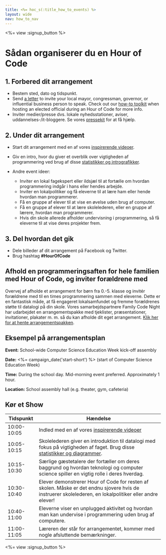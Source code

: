 ```yaml
---
title: <%= hoc_s(:title_how_to_events) %>
layout: wide
nav: how_to_nav
---
```

<%= view :signup_button %>

# Sådan organiserer du en Hour of Code

## 1. Forbered dit arrangement

- Bestem sted, dato og tidspunkt.
- Send [a letter](https://hourofcode.com/promote/resources#sample-emails) to invite your local mayor, congressman, governor, or influential business person to speak. Check out our [how-to toolkit](<%=localized_file('/files/elected-official.pdf')%>) when hosting an elected official during an Hour of Code for more info.
- Inviter medier/presse dvs. lokale nyhedsstationer, aviser, uddannelses-/it-bloggere. Se vores [pressekit](<%= resolve_url('/promote/press-kit') %>) for at få hjælp.

## 2. Under dit arrangement

- Start dit arrangement med en af vores [inspirerende videoer](<%= resolve_url('/promote/resources#videos') %>).
- Giv en intro, hvor du giver et overblik over vigtigheden af programmering ved brug af disse [statistikker og intrografikker](<%= resolve_url('/promote/stats') %>).   
      
    
- Andre event ideer: 
    - Inviter en lokal fagekspert eller ildsjæl til at fortælle om hvordan programmering indgår i hans eller hendes arbejde.
    - Inviter en lokalpolitiker og få eleverne til at lære ham eller hende hvordan man programmerer.
    - Få en gruppe af elever til at vise en øvelse uden brug af computer.
    - Få en gruppe af elever til at lære skolelederen, eller en gruppe af lærere, hvordan man programmerer.
    - Hvis din skole allerede afholder undervisning i programmering, så få eleverne til at vise deres projekter frem.

## 3. Del hvordan det gik

- Dele billeder af dit arrangement på Facebook og Twitter. 
- Brug hashtag **#HourOfCode**

## Afhold en programmeringsaften for hele familien med Hour of Code, og inviter forældrene med

Overvej af afholde et arrangement for børn fra 0.-5. klasse og invitér forældrene med til en times programmering sammen med eleverne. Dette er en fantastisk måde, at få engageret lokalsamfundet og fremme forældrenes støtte til datalogi på din skole. Vores samarbejdspartnere Family Code Night har udarbejdet en arrangementspakke med tjeklister, præsentationer, invitationer, plakater m. m. så du kan afholde dit eget arrangement. [ Klik her for at hente arrangementspakken](http://www.familycodenight.org/DownloadCodeDotOrg.html).

## Eksempel på arrangementsplan

**Event:** School-wide Computer Science Education Week kick-off assembly

**Date:** <%= campaign_date('start-short') %> (start of Computer Science Education Week)

**Time:** During the school day. Mid-morning event preferred. Approximately 1 hour.

**Location:** School assembly hall (e.g. theater, gym, cafeteria)   
  


## Kør et Show

| Tidspunkt   | Hændelse                                                                                                                                                        |
| ----------- | --------------------------------------------------------------------------------------------------------------------------------------------------------------- |
| 10:00-10:05 | Indled med en af vores [inspirerende videoer](<%= resolve_url('/promote/resources#videos') %>)                                                                    |
| 10:05-10:15 | Skolelederen giver en introduktion til datalogi med fokus på vigtigheden af faget. Brug disse [statistikker og diagrammer](<%= resolve_url('/promote/stats') %>). |
| 10:15-10:30 | Særlige gæstetalere der fortæller om deres baggrund og hvordan teknologi og computer science spiller en vigtig rolle i deres hverdag.                           |
| 10:30-10:40 | Elever demonstrerer Hour of Code for resten af skolen. Måske er det endnu sjovere hvis de instruerer skolelederen, en lokalpolitiker eller andre elever!        |
| 10:40-11:00 | Eleverne viser en unplugged aktivitet og hvordan man kan undervise i programmering uden brug af computere.                                                      |
| 11:00-11:05 | Læreren der står for arrangementet, kommer med nogle afsluttende bemærkninger.                                                                                  |

<%= view :signup_button %>